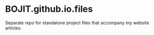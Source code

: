 # BOJIT.github.io.files
Separate repo for standalone project files that accompany my website articles:

